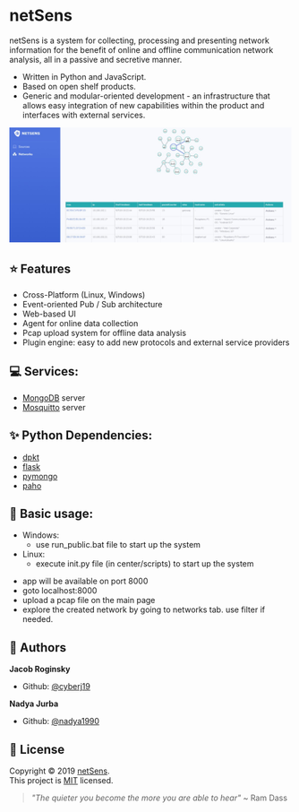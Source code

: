 # netSens


netSens is a system for collecting, processing and presenting network information for the benefit of online and offline communication network analysis, all in a passive and secretive manner.


* Written in Python and JavaScript.
* Based on open shelf products.
* Generic and modular-oriented development - an infrastructure that allows easy integration of new capabilities within the product and interfaces with external services.
<img src="https://github.com/cyberj19/netsens/blob/master/netsens.jpg" alt="Screenshot of netsens" width="560"/>

## ⭐️ Features
- Cross-Platform (Linux, Windows)
- Event-oriented Pub / Sub architecture
- Web-based UI
- Agent for online data collection
- Pcap upload system for offline data analysis
- Plugin engine: easy to add new protocols and external service providers

## 💻 Services:
- [MongoDB](https://github.com/mongodb/mongo) server
- [Mosquitto](https://github.com/eclipse/mosquitto) server

## ✨ Python Dependencies:
- [dpkt](https://github.com/kbandla/dpkt)
- [flask](https://github.com/pallets/flask)
- [pymongo](https://github.com/mongodb/mongo-python-driver)
- [paho](https://github.com/eclipse/paho.mqtt.python)

## 🚀 Basic usage:
* Windows:
  - use run_public.bat file to start up the system
* Linux:
  - execute init.py file (in center/scripts) to start up the system
- app will be available on port 8000
- goto localhost:8000
- upload a pcap file on the main page
- explore the created network by going to networks tab. use filter if needed.

## 🤝 Authors

 **Jacob Roginsky**
- Github: [@cyberj19](https://github.com/cyberj19)

 **Nadya Jurba**
- Github: [@nadya1990](https://github.com/nadya1990)


## 📝 License

Copyright © 2019 [netSens](https://github.com/cyberj19/netsens).<br />
This project is [MIT](https://github.com/netSensTeam/netSens/blob/master/LICENSE) licensed.

> *"The quieter you become the more you are able to hear"* ~ Ram Dass

